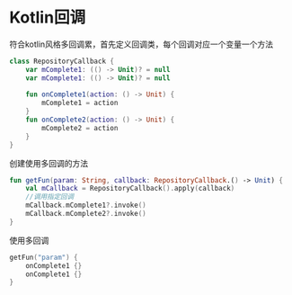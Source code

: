 # Kotlin回调

符合kotlin风格多回调累，首先定义回调类，每个回调对应一个变量一个方法

```kotlin
class RepositoryCallback {
    var mComplete1: (() -> Unit)? = null
    var mComplete1: (() -> Unit)? = null
    
    fun onComplete1(action: () -> Unit) {
        mComplete1 = action
    }
    fun onComplete2(action: () -> Unit) {
        mComplete2 = action
    }
}
```

创建使用多回调的方法

```kotlin
fun getFun(param: String, callback: RepositoryCallback.() -> Unit) {
    val mCallback = RepositoryCallback().apply(callback)
    //调用指定回调
    mCallback.mComplete1?.invoke()
    mCallback.mComplete2?.invoke()
}
```

使用多回调

```kotlin
getFun("param") {
    onComplete1 {}
    onComplete1 {}
}
```


